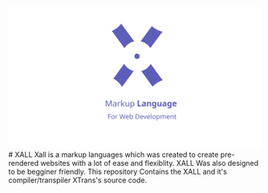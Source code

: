<img src="img/Banner.png">
# XALL
Xall is a markup languages which was created to create pre-rendered websites with a lot of ease and flexiblity. XALL Was also designed to be begginer friendly. This repository Contains the XALL and it's compiler/transpiler XTrans's source code.
